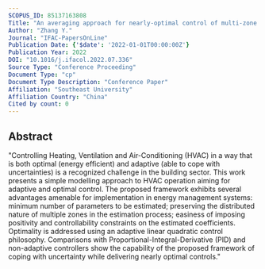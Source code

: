```yaml
---
SCOPUS_ID: 85137163808
Title: "An averaging approach for nearly-optimal control of multi-zone buildings"
Author: "Zhang Y."
Journal: "IFAC-PapersOnLine"
Publication Date: {'$date': '2022-01-01T00:00:00Z'}
Publication Year: 2022
DOI: "10.1016/j.ifacol.2022.07.336"
Source Type: "Conference Proceeding"
Document Type: "cp"
Document Type Description: "Conference Paper"
Affiliation: "Southeast University"
Affiliation Country: "China"
Cited by count: 0
---
```


## Abstract
"Controlling Heating, Ventilation and Air-Conditioning (HVAC) in a way that is both optimal (energy efficient) and adaptive (able to cope with uncertainties) is a recognized challenge in the building sector. This work presents a simple modelling approach to HVAC operation aiming for adaptive and optimal control. The proposed framework exhibits several advantages amenable for implementation in energy management systems: minimum number of parameters to be estimated; preserving the distributed nature of multiple zones in the estimation process; easiness of imposing positivity and controllability constraints on the estimated coefficients. Optimality is addressed using an adaptive linear quadratic control philosophy. Comparisons with Proportional-Integral-Derivative (PID) and non-adaptive controllers show the capability of the proposed framework of coping with uncertainty while delivering nearly optimal controls."
